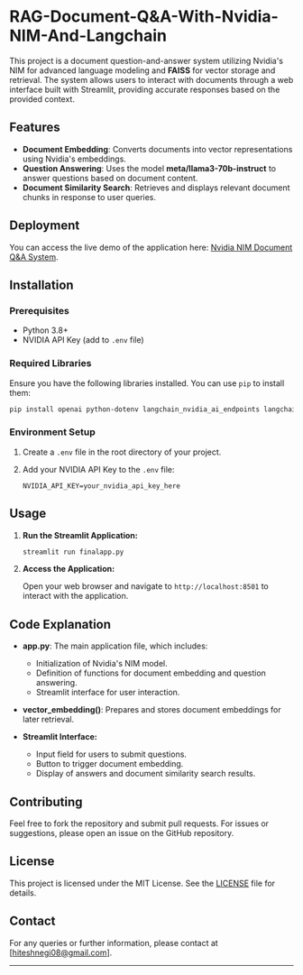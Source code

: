 # RAG-Document-Q&A-With-Nvidia-NIM-And-Langchain

This project is a document question-and-answer system utilizing Nvidia's NIM for advanced language modeling and **FAISS** for vector storage and retrieval. The system allows users to interact with documents through a web interface built with Streamlit, providing accurate responses based on the provided context.

## Features

- **Document Embedding**: Converts documents into vector representations using Nvidia's embeddings.
- **Question Answering**: Uses the model **meta/llama3-70b-instruct** to answer questions based on document content.
- **Document Similarity Search**: Retrieves and displays relevant document chunks in response to user queries.

## Deployment

You can access the live demo of the application here: [Nvidia NIM Document Q&A System](https://zehowrld-rag-document-q-a-with-nvidia-nim-and-l-finalapp-q7cmlq.streamlit.app/).

## Installation

### Prerequisites

- Python 3.8+
- NVIDIA API Key (add to `.env` file)

### Required Libraries

Ensure you have the following libraries installed. You can use `pip` to install them:

```bash
pip install openai python-dotenv langchain_nvidia_ai_endpoints langchain_community faiss-cpu streamlit pypdf
```

### Environment Setup

1. Create a `.env` file in the root directory of your project.
2. Add your NVIDIA API Key to the `.env` file:

    ```env
    NVIDIA_API_KEY=your_nvidia_api_key_here
    ```

## Usage

1. **Run the Streamlit Application:**

    ```bash
    streamlit run finalapp.py
    ```

2. **Access the Application:**
   
   Open your web browser and navigate to `http://localhost:8501` to interact with the application.

## Code Explanation

- **app.py**: The main application file, which includes:
  - Initialization of Nvidia's NIM model.
  - Definition of functions for document embedding and question answering.
  - Streamlit interface for user interaction.

- **vector_embedding()**: Prepares and stores document embeddings for later retrieval.

- **Streamlit Interface:**
  - Input field for users to submit questions.
  - Button to trigger document embedding.
  - Display of answers and document similarity search results.

## Contributing

Feel free to fork the repository and submit pull requests. For issues or suggestions, please open an issue on the GitHub repository.

## License

This project is licensed under the MIT License. See the [LICENSE](LICENSE) file for details.

## Contact

For any queries or further information, please contact at [hiteshnegi08@gmail.com].

---

